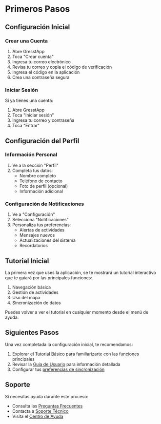 # Primeros Pasos

## Configuración Inicial

### Crear una Cuenta
1. Abre GresstApp
2. Toca "Crear cuenta"
3. Ingresa tu correo electrónico
4. Revisa tu correo y copia el código de verificación
5. Ingresa el código en la aplicación
6. Crea una contraseña segura

### Iniciar Sesión
Si ya tienes una cuenta:
1. Abre GresstApp
2. Toca "Iniciar sesión"
3. Ingresa tu correo y contraseña
4. Toca "Entrar"

## Configuración del Perfil

### Información Personal
1. Ve a la sección "Perfil"
2. Completa tus datos:
   - Nombre completo
   - Teléfono de contacto
   - Foto de perfil (opcional)
   - Información adicional

### Configuración de Notificaciones
1. Ve a "Configuración"
2. Selecciona "Notificaciones"
3. Personaliza tus preferencias:
   - Alertas de actividades
   - Mensajes nuevos
   - Actualizaciones del sistema
   - Recordatorios

## Tutorial Inicial

La primera vez que uses la aplicación, se te mostrará un tutorial interactivo que te guiará por las principales funciones:

1. Navegación básica
2. Gestión de actividades
3. Uso del mapa
4. Sincronización de datos

Puedes volver a ver el tutorial en cualquier momento desde el menú de ayuda.

## Siguientes Pasos

Una vez completada la configuración inicial, te recomendamos:

1. Explorar el [Tutorial Básico](basic-tutorial) para familiarizarte con las funciones principales
2. Revisar la [Guía de Usuario](/user-guide/intro) para información detallada
3. Configurar tus [preferencias de sincronización](/user-guide/sync)

## Soporte

Si necesitas ayuda durante este proceso:
- Consulta las [Preguntas Frecuentes](/faq)
- Contacta a [Soporte Técnico](/support)
- Visita el [Centro de Ayuda](https://gresst.com/ayuda) 